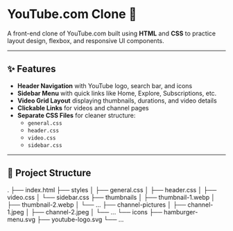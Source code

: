 # YouTube.com Clone 🎥

A front-end clone of YouTube.com built using **HTML** and **CSS** to practice layout design, flexbox, and responsive UI components.  

---

## ✨ Features
- **Header Navigation** with YouTube logo, search bar, and icons  
- **Sidebar Menu** with quick links like Home, Explore, Subscriptions, etc.  
- **Video Grid Layout** displaying thumbnails, durations, and video details  
- **Clickable Links** for videos and channel pages  
- **Separate CSS Files** for cleaner structure:
  - `general.css`
  - `header.css`
  - `video.css`
  - `sidebar.css`

---

## 📂 Project Structure
.
├── index.html
├── styles
│ ├── general.css
│ ├── header.css
│ ├── video.css
│ └── sidebar.css
├── thumbnails
│ ├── thumbnail-1.webp
│ ├── thumbnail-2.webp
│ └── ...
├── channel-pictures
│ ├── channel-1.jpeg
│ ├── channel-2.jpeg
│ └── ...
└── icons
├── hamburger-menu.svg
├── youtube-logo.svg
└── ...
